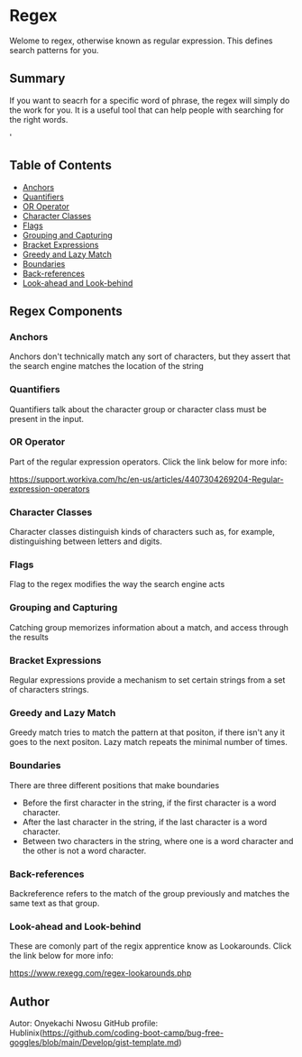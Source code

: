 # Regex

Welome to regex, otherwise known as regular expression. This defines search patterns for you.

## Summary

If you want to seacrh for a specific word of phrase, the regex will simply do the work for you. It is a useful tool that can help people with searching for the right words.
<script src="https://gist.github.com/Hublinix/3e87720bbf036dd4f2a63499204313cd.js"></script>'


## Table of Contents

- [Anchors](#anchors)
- [Quantifiers](#quantifiers)
- [OR Operator](#or-operator)
- [Character Classes](#character-classes)
- [Flags](#flags)
- [Grouping and Capturing](#grouping-and-capturing)
- [Bracket Expressions](#bracket-expressions)
- [Greedy and Lazy Match](#greedy-and-lazy-match)
- [Boundaries](#boundaries)
- [Back-references](#back-references)
- [Look-ahead and Look-behind](#look-ahead-and-look-behind)

## Regex Components

### Anchors
 Anchors don't technically match any sort of characters, but they assert that the search engine matches the location of the string
### Quantifiers
 Quantifiers talk about the character group or character class must be present in the input.
### OR Operator
 Part of the regular expression operators. Click the link below for more info:

https://support.workiva.com/hc/en-us/articles/4407304269204-Regular-expression-operators
### Character Classes
 Character classes distinguish kinds of characters such as, for example, distinguishing between letters and digits.
### Flags
 Flag to the regex modifies the way the search engine acts
### Grouping and Capturing
 Catching group memorizes information about a match, and access through the results
### Bracket Expressions
 Regular expressions provide a mechanism  to set certain strings from a set of characters strings.
### Greedy and Lazy Match
 Greedy match tries to match the pattern at that positon, if there isn't any it goes to the next positon. Lazy match repeats the minimal number of times.
### Boundaries
 There are three different positions that make boundaries
 - Before the first character in the string, if the first character is a word character.
 - After the last character in the string, if the last character is a word character.
 - Between two characters in the string, where one is a word character and the other is not a word character.

### Back-references
 Backreference refers to the match of the group previously and matches the same text as that group.
### Look-ahead and Look-behind
 These are comonly part of the regix apprentice know as Lookarounds. Click the link below for more info:

 https://www.rexegg.com/regex-lookarounds.php
## Author

Autor: Onyekachi Nwosu
GitHub profile: Hublinix(https://github.com/coding-boot-camp/bug-free-goggles/blob/main/Develop/gist-template.md)
